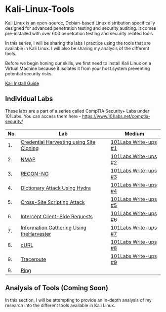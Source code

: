 # Kali-Linux-Tools

Kali Linux is an open-source, Debian-based Linux distribution specifically designed for advanced penetration testing and security auditing. It comes pre-installed with over 600 penetration testing and security related tools.

In this series, I will be sharing the labs I practice using the tools that are available in Kali Linux. I will also be sharing my analysis of the different tools.

Before we begin honing our skills, we first need to install Kali Linux on a Virtual Machine because it isolates it from your host system preventing potential security risks.

<a href="https://medium.com/@sai.kantamuneni/install-kali-linux-in-oracle-virtualbox-8af03c228ddd">Kali Install Guide</a>

## Individual Labs

These labs are a part of a series called CompTIA Security+ Labs under 101Labs. You can access them here - https://www.101labs.net/comptia-security/

|No. |Lab           |Medium               |
|----|--------------|---------------------|
|1.  |<a href="https://github.com/sai-kantamuneni/Kali-Linux-Tools/tree/main/Labs/1.%20Credential%20Harvesting%20Using%20Site%20Cloning">Credential Harvesting using Site Cloning|<a href="https://medium.com/@sai.kantamuneni/db9b54dbdb37">101Labs Write-ups #1</a>|
|2.  |<a href="https://github.com/sai-kantamuneni/Kali-Linux-Tools/tree/main/Labs/2.%20Nmap">NMAP</a>|<a href="https://medium.com/@sai.kantamuneni/94c012e15599">101Labs Write-ups #2</a>|
|3.  |<a href="https://github.com/sai-kantamuneni/Kali-Linux-Tools/tree/main/Labs/3.%20RECON-NG">RECON-NG</a>|<a href="https://medium.com/@sai.kantamuneni/d7ed57086cad">101Labs Write-ups #3</a>|
|4.  |<a href="https://github.com/sai-kantamuneni/Kali-Linux-Tools/tree/main/Labs/4.%20Dictionary%20Attacks%20using%20Hydra">Dictionary Attack Using Hydra</a>|<a href="https://medium.com/@sai.kantamuneni/6b03da462168">101Labs Write-ups #4</a>|
|5.  |<a href="https://github.com/sai-kantamuneni/Kali-Linux-Tools/tree/main/Labs/5.%20Cross-Site%20Scripting%20Attack">Cross-Site Scripting Attack</a>|<a href="https://medium.com/@sai.kantamuneni/791739e58b56">101Labs Write-ups #5</a>|
|6.  |<a href="https://github.com/sai-kantamuneni/Kali-Linux-Tools/tree/main/Labs/6.%20Intercept%20Client-Side%20Requests">Intercept Client-Side Requests</a>|<a href="https://medium.com/@sai.kantamuneni/101labs-write-ups-6-intercept-client-side-requests-ff9972abc5b4">101Labs Write-ups #6</a>|
|7.  |<a href="https://github.com/sai-kantamuneni/Kali-Linux-Tools/tree/main/Labs/7.%20Information%20Gathering%20Using%20theHarvester">Information Gathering Using theHarvester</a>|<a href="https://medium.com/@sai.kantamuneni/101labs-write-ups-7-information-gathering-using-theharvester-f5c393ee4d14">101Labs Write-ups #7</a>|
|8.  |<a href="https://github.com/sai-kantamuneni/Kali-Linux-Tools/tree/main/Labs/8.%20cURL">cURL</a>|<a href="https://medium.com/@sai.kantamuneni/101labs-write-ups-8-curl-67e0f68288bd">101Labs Write-ups #8</a>|
|9.  |<a href="https://github.com/sai-kantamuneni/Kali-Linux-Tools/tree/main/Labs/9.%20traceroute">Traceroute</a>|<a href="https://medium.com/@sai.kantamuneni/101labs-write-ups-9-traceroute-f775f7eb0ded">101Labs Write-ups #9</a>|
|9.  |<a href="https://github.com/sai-kantamuneni/Kali-Linux-Tools/tree/main/Labs/10.%20Ping">Ping</a>|<a href=""></a>|

## Analysis of Tools (Coming Soon)

In this section, I will be attempting to provide an in-depth analysis of my research into the different tools available in Kali Linux.
